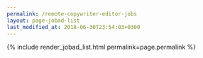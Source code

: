 ```yaml
---
permalink: /remote-copywriter-editor-jobs
layout: page-jobad-list
last_modified_at: 2018-06-30T23:54:03+0300
---
```

{% include render_jobad_list.html permalink=page.permalink %}
